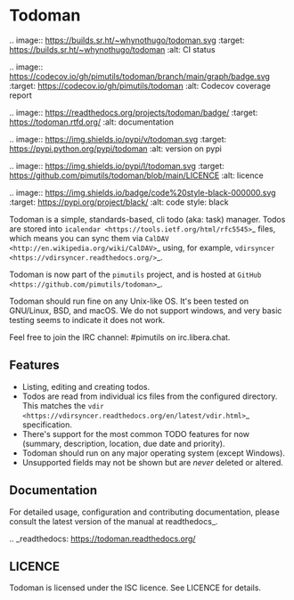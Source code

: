 Todoman
=======

.. image:: https://builds.sr.ht/~whynothugo/todoman.svg
  :target: https://builds.sr.ht/~whynothugo/todoman
  :alt: CI status

.. image:: https://codecov.io/gh/pimutils/todoman/branch/main/graph/badge.svg
  :target: https://codecov.io/gh/pimutils/todoman
  :alt: Codecov coverage report

.. image:: https://readthedocs.org/projects/todoman/badge/
  :target: https://todoman.rtfd.org/
  :alt: documentation

.. image:: https://img.shields.io/pypi/v/todoman.svg
  :target: https://pypi.python.org/pypi/todoman
  :alt: version on pypi

.. image:: https://img.shields.io/pypi/l/todoman.svg
  :target: https://github.com/pimutils/todoman/blob/main/LICENCE
  :alt: licence

.. image:: https://img.shields.io/badge/code%20style-black-000000.svg
  :target: https://pypi.org/project/black/
  :alt: code style: black

Todoman is a simple, standards-based, cli todo (aka: task) manager. Todos
are stored into `icalendar <https://tools.ietf.org/html/rfc5545>`_ files, which
means you can sync them via `CalDAV <http://en.wikipedia.org/wiki/CalDAV>`_
using, for example, `vdirsyncer <https://vdirsyncer.readthedocs.org/>`_.

Todoman is now part of the ``pimutils`` project, and is hosted at `GitHub
<https://github.com/pimutils/todoman>`_.

Todoman should run fine on any Unix-like OS. It's been tested on GNU/Linux,
BSD, and macOS.  We do not support windows, and very basic testing seems to
indicate it does not work.

Feel free to join the IRC channel: #pimutils on irc.libera.chat.

Features
--------

* Listing, editing and creating todos.
* Todos are read from individual ics files from the configured directory. This
  matches the `vdir <https://vdirsyncer.readthedocs.org/en/latest/vdir.html>`_
  specification.
* There's support for the most common TODO features for now (summary,
  description, location, due date and priority).
* Todoman should run on any major operating system (except Windows).
* Unsupported fields may not be shown but are *never* deleted or altered.

Documentation
-------------

For detailed usage, configuration and contributing documentation, please
consult the latest version of the manual at readthedocs_.

.. _readthedocs: https://todoman.readthedocs.org/

LICENCE
-------

Todoman is licensed under the ISC licence. See LICENCE for details.
